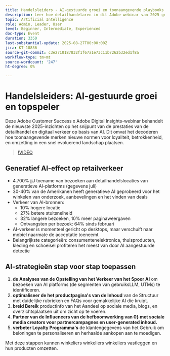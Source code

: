 ```yaml
---
title: Handelsleiders - AI-gestuurde groei en toonaangevende playbooks
description: Leer hoe detailhandelaren in dit Adobe-webinar van 2025 gebruik maken van door AI aangedreven verkeer om loyaliteit, betrokkenheid en conversie te verhogen.
topic: Artificial Intelligence
role: Admin, Leader, User
level: Beginner, Intermediate, Experienced
doc-type: Event
duration: 3350
last-substantial-update: 2025-08-27T00:00:00Z
jira: KT-18836
source-git-commit: c3e2710187832f1f67a1e73c11b7262b32ed1f8a
workflow-type: tm+mt
source-wordcount: '247'
ht-degree: 0%

---
```



# Handelsleiders: AI-gestuurde groei en topspeler

Deze Adobe Customer Success x Adobe Digital Insights-webinar behandelt de nieuwste 2025-inzichten op het snijpunt van de prestaties van de detailhandel en digitaal verkeer op basis van AI. Dit omvat het decoderen hoe toonaangevende merken nieuwe normen voor loyaliteit, betrokkenheid, en omzetting in een snel evoluerend landschap plaatsen.

>[!VIDEO](https://video.tv.adobe.com/v/3471272/?learn=on&enablevpops)

## Generatief AI-effect op retailverkeer

* 4.700% jjJ toename van bezoeken aan detailhandelslocaties van generatieve AI-platforms (gegevens juli)
* 30-40% van de Amerikanen heeft generatieve AI geprobeerd voor het winkelen van onderzoek, aanbevelingen en het vinden van deals
* Verkeer van AI-bronnen:
   * 10% hogere locatie
   * 27% betere stuitsnelheid
   * 32% langere bezoeken, 10% meer paginaweergaven
   * Ontvangsten per bezoek: 64% sinds februari
* AI-verkeer is momenteel gericht op desktops, maar verschuift naar mobiel naarmate de acceptatie toeneemt
* Belangrijkste categorieën: consumentenelektronica, thuisproducten, kleding en schoeisel profiteren het meest van door AI aangestuurde detectie

## AI-strategieën stap voor stap toepassen

1. **de Analyses van de Opstelling van het Verkeer van het Spoor AI** om bezoeken van AI platforms (de segmenten van gebruiksLLM, UTMs) te identificeren.
1. **optimaliseer de het productpagina&#39;s van de Inhoud** van de Structuur met duidelijke rubrieken en FAQs voor gemakkelijke AI die kruipt.
1. **breid Bereik** productinfo van het Aandeel op sociale media, blogs, en overzichtsplaatsen uit om zicht op te voeren.
1. **Partner van de Influencers van de hefboomwerking van 0} met sociale media creators voor partnercampagnes en user-generated inhoud.**
1. **verbeter Loyalty Programma&#39;s** de klantengegevens van het Gebruik om beloningen te personaliseren en herhaalde aankopen aan te moedigen.

Met deze stappen kunnen winkeliers winkeliers winkeliers vastleggen en hun producten omzetten.
